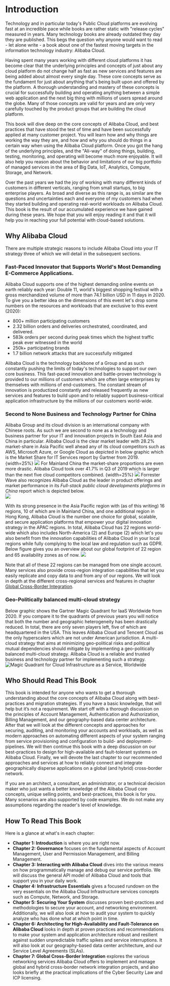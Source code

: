 # Introduction
Technology and in particular today's Public Cloud platforms are evolving fast at an incredible pace while books are rather static with "release cycles" measured in years. Many technology books are already outdated they day they are published. This begs the question why anyone would want to read - let alone write - a book about one of the fastest moving targets in the information technology industry: Alibaba Cloud.

Having spent many years working with different cloud platforms it has become clear that the underlying principles and concepts of just about any cloud platform do not change half as fast as new services and features are being added about almost every single day.
These core concepts serve as the fundament for just about anything that's being built upon and offered by the platform. A thorough understanding and mastery of these concepts is crucial for successfully building and operating anything between a simple web application and the next big thing with millions of users spread around the globe. Many of those concepts are valid for years and are only very carefully touched by the product groups that are building the cloud platform.

This book will dive deep on the core concepts of Alibaba Cloud, and best practices that have stood the test of time and have been successfully applied at many customer project. You will learn how and why things are working the way they are, and how and why you should do things in a certain way when using the Alibaba Cloud platform. Once you got the hang of the underlying principles, and the "Ali-way" of doing things, building, testing, monitoring, and operating will become much more enjoyable. It will also help you reason about the behavior and limitations of our big portfolio of managed services in the area of Big Data, IoT, Analytics, Compute, Storage, and Network.

Over the past years we had the joy of working with many different kinds of customers in different verticals, ranging from small startups, to big enterprise players. As broad and diverse as this range is, as similar are the questions and uncertainties each and everyone of my customers had when they started building and operating real-world workloads on Alibaba Cloud. This book is the result of our accumulated experience we have gained during these years. We hope that you will enjoy reading it and that it will help you in reaching your full potential with cloud-based solutions.

## Why Alibaba Cloud
There are multiple strategic reasons to include Alibaba Cloud into your IT strategy three of which we will detail in the subsequent sections.

### Fast-Paced Innovator that Supports World's Most Demanding E-Commerce Applications.
Alibaba Cloud supports one of the highest demanding online events on earth reliably each year: Double 11, world's biggest shopping festival with a gross merchandized volume of more than 74.1 billion USD in 11 days in 2020. To give you a better idea on the dimensions of this event let's drop some numbers on the resources and workloads that are exclusive to this event (2020):
- 800+ million participating customers
- 2.32 billion orders and deliveries orchestrated, coordinated, and delivered. 
- 583k orders per second during peak times which the highest traffic peak ever witnessed in the world
- 250k+ participating brands 
- 1.7 billion network attacks that are successfully mitigated

Alibaba Cloud is the technology backbone of a Group and as such constantly pushing the limits of today's technologies to support our own core business. This fast-paced innovation and battle-proven technology is provided to our millions of customers which are often large enterprises by themselves with millions of end-customers. The constant stream of innovation is productized constantly and released frequently as new services and features to build upon and to reliably support business-critical application infrastructure by the millions of our customers world-wide.  

### Second to None Business and Technology Partner for China
Alibaba Group and its cloud division is an international company with Chinese roots. As such we are second to none as a technology and business partner for your IT and innovation projects in South East Asia and China in particular. Alibaba Cloud is the clear market leader with 28.2% market-share in Asia Pacific well ahead any of its cloud competitors such as AWS, Microsoft Azure, or Google Cloud as depicted in below graphic which is the Market Share for IT Services report by Gartner from 2019.  
{width=25%} 
![](01/marketshare_apac.jpg)
For Mainland China the market-share proportions are even more drastic. Alibaba Cloud took over 41.7% in Q3 of 2019 which is larger than the next five cloud competitors combined. 
{width=25%} 
![](01/marketshare_china.jpg)
Forrester Wave also recognizes Alibaba Cloud as the leader in product offerings and market performance in its *Full-stack public cloud developments platforms in China* report which is depicted below.  
![](01/fw_recognition.jpg)

With its strong presence in the Asia Pacific region with (as of this writing) 16 regions, 10 of which are in Mainland China, and one additional region in Hong Kong, Alibaba Cloud is the number one choice for global, scalable, and secure application platforms that empower your digital innovation strategy in the APAC regions.
In total, Alibaba Cloud has 22 regions world-wide which also includes North-America (2) and Europe (2) which let's you also benefit from the innovation capabilities of Alibaba Cloud in your local regions while fully complying to the local law and regulation such as GDPR. Below figure gives you an overview about our global footprint of 22 region and 65 availability zones as of now. 
![](01/regions.jpg)

Note that all of these 22 regions can be managed from one single account. Many services also provide cross-region integration capabilities that let you easily replicate and copy data to and from any of our regions. We will look in depth at the different cross-regional services and features in chapter [Global Cross-Border Integration](#ch-cross-border).

### Geo-Politically balanced multi-cloud strategy
Below graphic shows the Gartner Magic Quadrant for IaaS Worldwide from 2020. If you compare it to the quadrants of previous years you will notice that both the number and geographic heterogeneity has been drastically reduced. In total, there are only seven players left, five of which are headquartered in the USA. This leaves Alibaba Cloud and Tencent Cloud as the only hyperscalers which are not under American jurisdiction. A multi-cloud strategy that aims at minimizing geo-political risks and political mutual dependencies should mitigate by implementing a geo-politically balanced multi-cloud strategy. Alibaba Cloud is a reliable and trusted business and technology partner for implementing such a strategy.   
![Magic Quadrant for Cloud Infrastructure as a Service, Worldwide](01/iaas_gartner2020.jpg)

## Who Should Read This Book
This book is intended for anyone who wants to get a thorough understanding about the core concepts of Alibaba Cloud along with best-practices and migration strategies. If you have a basic knowledge, that will help but it’s not a requirement. We start off with a thorough discussion on the principles of Account Management, Authentication and Authorization, Billing Management, and our geography-based data center architecture. After that we will look at the different concepts and approaches for securing, auditing, and monitoring your accounts and workloads, as well as modern approaches on automating different aspects of your system ranging from service provisioning and configuration to build- and deployment-pipelines. We will then continue this book with a deep discussion on our best-practices to design for high-available and fault-tolerant systems on Alibaba Cloud. Finally, we will devote the last chapter to our recommended approaches and services at how to reliably connect and integrate geographically disperse applications on a global (and hybrid) cross-border network.

If you are an architect, a consultant, an administrator, or a technical decision maker who just wants a better knowledge of the Alibaba Cloud core concepts, unique selling points, and best-practices, this book is for you. Many scenarios are also supported by code examples. We do not make any assumptions regarding the reader's level of knowledge.

## How To Read This Book
Here is a glance at what's in each chapter:
- **Chapter 1: Introduction** is where you are right now. 
- **Chapter 2: Governance** focuses on the fundamental aspects of Account Management, User and Permission Management, and Billing Management.
- **Chapter 3: Interacting with Alibaba Cloud** dives into the various means on how programmatically manage and debug our service portfolio. We will discuss the general API model of Alibaba Cloud and tools that support you in your daily work.
- **Chapter 4: Infrastructure Essentials** gives a focused rundown on the very essentials on the Alibaba Cloud Infrastructure services concepts such as Compute, Network, and Storage. 
- **Chapter 5: Securing Your System** discusses proven best-practices and methodologies to secure your account, and networking environment. Additionally, we will also look at how to audit your system to quickly analyze who has done what at which point in time. 
- **Chapter 6: Architecting for High-Availability and Fault-Tolerance on Alibaba Cloud** looks in depth at proven practices and recommendations to make your system and application architecture robust and resilient against sudden unpredictable traffic spikes and service interruptions. It will also look at our geography-based data center architecture, and our Service Level Agreements (SLAs).
- **Chapter 7: Global Cross-Border Integration** explores the various networking services Alibaba Cloud offers to implement and manage global and hybrid cross-border network integration projects, and also looks briefly at the practical implications of the Cyber Security Law and ICP licensing.  

